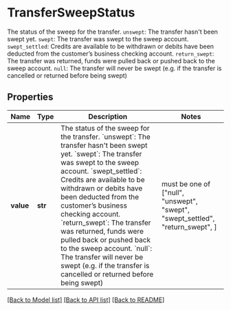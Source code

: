 # TransferSweepStatus

The status of the sweep for the transfer.  `unswept`: The transfer hasn't been swept yet. `swept`: The transfer was swept to the sweep account. `swept_settled`: Credits are available to be withdrawn or debits have been deducted from the customer’s business checking account. `return_swept`: The transfer was returned, funds were pulled back or pushed back to the sweep account. `null`: The transfer will never be swept (e.g. if the transfer is cancelled or returned before being swept)

## Properties
Name | Type | Description | Notes
------------ | ------------- | ------------- | -------------
**value** | **str** | The status of the sweep for the transfer.  &#x60;unswept&#x60;: The transfer hasn&#39;t been swept yet. &#x60;swept&#x60;: The transfer was swept to the sweep account. &#x60;swept_settled&#x60;: Credits are available to be withdrawn or debits have been deducted from the customer’s business checking account. &#x60;return_swept&#x60;: The transfer was returned, funds were pulled back or pushed back to the sweep account. &#x60;null&#x60;: The transfer will never be swept (e.g. if the transfer is cancelled or returned before being swept) |  must be one of ["null", "unswept", "swept", "swept_settled", "return_swept", ]

[[Back to Model list]](../README.md#documentation-for-models) [[Back to API list]](../README.md#documentation-for-api-endpoints) [[Back to README]](../README.md)


